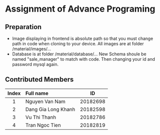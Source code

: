 # Assignment of Advance Programing

## Preparation
* Image displaying in frontend is absolute path so that you must change path in code when cloning to your device. All images are at folder /material/images/...
* Database is at folder /material/database/... New Schema shoule be named "sale_manager" to match with code. Then changing your id and password mysql again.

## Contributed Members
| Index | Full name           | ID |
| :---: | :---                | :---:|
| 1     | Nguyen Van Nam      |  20182698  |
| 2     | Dang Gia Long Khanh |  20182598  |
| 3     | Vu Thi Thanh        |  20182786  |
| 4     | Tran Ngoc Tien      |  20182819  |
